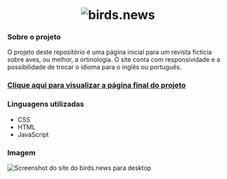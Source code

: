 <div align="center">
  <h1><img src="https://user-images.githubusercontent.com/99208505/172742362-64ebb2c1-8070-4235-ad0a-300610e7b3a3.png" alt="birds.news"></h1>
</div>
<div>
  <h3>Sobre o projeto</h3>
  <p>O projeto deste repositório é uma página inicial para um revista fictícia sobre aves, ou melhor, a ortinologia. O site conta com responsividade e a possibilidade de trocar o idioma para o inglês ou português.</p>

  ### [Clique aqui para visualizar a página final do projeto](https://thenextbunny.github.io/birds-news/)
  
  <h3>Linguagens utilizadas</h3>
  <ul>
    <li>CSS</li>
    <li>HTML</li>
    <li>JavaScript</li>
  </ul>

  <h3>Imagem</h3>
  <img src="https://user-images.githubusercontent.com/99208505/180580625-52b88a03-e953-4d81-9cfd-514f80273b9e.png" alt="Screenshot do site do birds.news para desktop">
</div>
